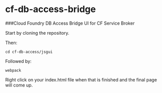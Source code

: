 # cf-db-access-bridge
###Cloud Foundry DB Access Bridge UI for CF Service Broker

Start by cloning the repository.


Then: 

	cd cf-db-access/jsgui

Followed by:

	webpack

Right click on your index.html file when that is finished and the final page will come up.
